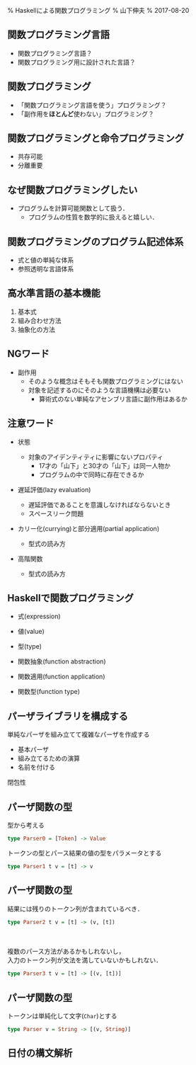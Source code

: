 % Haskellによる関数プログラミング
% 山下伸夫
% 2017-08-20

## 関数プログラミング言語

- 関数プログラミング言語？
- 関数プログラミング用に設計された言語？

## 関数プログラミング

- 「関数プログラミング言語を使う」プログラミング？
- 「副作用を**ほとんど**使わない」プログラミング？

## 関数プログラミングと命令プログラミング

- 共存可能
- 分離重要

## なぜ関数プログラミングしたい

- プログラムを計算可能関数として扱う．
    - プログラムの性質を数学的に扱えると嬉しい．

## 関数プログラミングのプログラム記述体系

- 式と値の単純な体系
- 参照透明な言語体系

## 高水準言語の基本機能

1. 基本式
2. 組み合わせ方法
3. 抽象化の方法

## NGワード

- 副作用
    - そのような概念はそもそも関数プログラミングにはない
    - 対象を記述するのにそのような言語機構は必要ない
	    - 算術式のない単純なアセンブリ言語に副作用はあるか

## 注意ワード

- 状態
    - 対象のアイデンティティに影響にないプロパティ
	    - 17才の「山下」と30才の「山下」は同一人物か
		- プログラムの中で同時に存在できるか

- 遅延評価(lazy evaluation)
    - 遅延評価であることを意識しなければならないとき
	- スペースリーク問題

- カリー化(currying)と部分適用(partial application)
    - 型式の読み方

- 高階関数
    - 型式の読み方
	
## Haskellで関数プログラミング

- 式(expression)
- 値(value)
- 型(type)

- 関数抽象(function abstraction)
- 関数適用(function application)
- 関数型(function type)

## パーザライブラリを構成する

単純なパーザを組み立てて複雑なパーザを作成する

- 基本パーザ
- 組み立てるための演算
- 名前を付ける

閉包性


## パーザ関数の型

型から考える

```haskell
type Parser0 = [Token] -> Value
```

トークンの型とパース結果の値の型をパラメータとする

```haskell
type Parser1 t v = [t] -> v
```

## パーザ関数の型

結果には残りのトークン列が含まれているべき．

```haskell
type Parser2 t v = [t] -> (v, [t])
```

　

複数のパース方法があるかもしれないし，  
入力のトークン列が文法を満していないかもしれない．

```haskell
type Parser3 t v = [t] -> [(v, [t])]
```

## パーザ関数の型

トークンは単純化して文字(``Char``)とする

```haskell
type Parser v = String -> [(v, String)]
```

## 日付の構文解析


